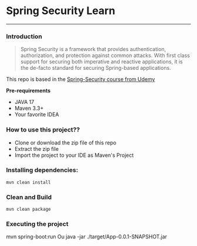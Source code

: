 # Spring Security Learn
----------

### Introduction
> Spring Security is a framework that provides authentication, authorization, and protection against common attacks. With first class support for securing both imperative and reactive applications, it is the de-facto standard for securing Spring-based applications.


This repo is based in the [Spring-Security course from Udemy](https://www.udemy.com/share/103RhQ3@AEMMkdR08tjTrAy9VWtfggdZcFe6lMEelxoTkZxgri-fRQc6XT6GLeCSZludd6y4AA==/)

**Pre-requirements**
- JAVA 17
- Maven 3.3+
- Your favorite IDEA


### How to use this project??
- Clone or download the zip file of this repo
- Extract the zip file
- Import the project to your IDE as Maven's Project

### Installing dependencies:
`mvn clean install`

### Clean and Build
`mvn clean package`

### Executing the project
mvn spring-boot:run
Ou
java -jar ./target/App-0.0.1-SNAPSHOT.jar

